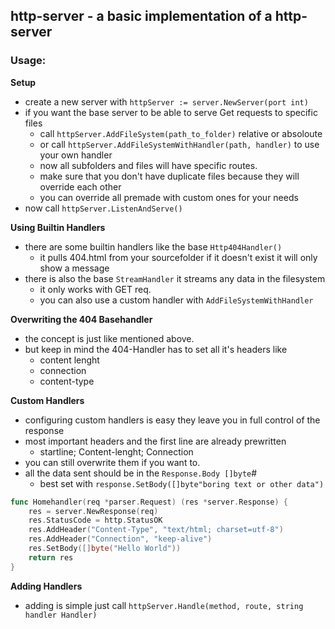  http-server - a basic implementation of a http-server
-
### Usage:

**Setup**
  - create a new server with `httpServer := server.NewServer(port int)`
  - if you want the base server to be able to serve Get requests to specific files
    - call `httpServer.AddFileSystem(path_to_folder)` relative or absoloute
    - or call `httpServer.AddFileSystemWithHandler(path, handler)` to use your own handler
    - now all subfolders and files will have specific routes.
    - make sure that you don't have duplicate files because they will override each other
    - you can override all premade with custom ones for your needs
  - now call `httpServer.ListenAndServe()`


**Using Builtin Handlers**
  - there are some builtin handlers like the base `Http404Handler()` 
    - it pulls 404.html from your sourcefolder if it doesn't exist it will only show a message
  - there is also the base `StreamHandler` it streams any data in the filesystem
    - it only works with GET req.
    - you can also use a custom handler with `AddFileSystemWithHandler`

**Overwriting the 404 Basehandler**

- the concept is just like mentioned above.
- but keep in mind the 404-Handler has to set all it's headers like 
  - content lenght
  - connection
  - content-type

**Custom Handlers**
  - configuring custom handlers is easy they leave you in full control of the response
  - most important headers and the first line are already prewritten
    - startline; Content-lenght; Connection
  - you can still overwrite them if you want to.
  - all the data sent should be in the `Response.Body []byte`#
    - best set with `response.SetBody([]byte"boring text or other data")` 

```Go 
func Homehandler(req *parser.Request) (res *server.Response) {
	res = server.NewResponse(req)
	res.StatusCode = http.StatusOK
	res.AddHeader("Content-Type", "text/html; charset=utf-8")
	res.AddHeader("Connection", "keep-alive")
	res.SetBody([]byte("Hello World"))
	return res
}
```



**Adding Handlers**
  - adding is simple just call `httpServer.Handle(method, route, string handler Handler)`
